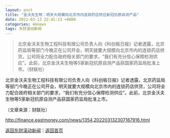 ```yaml
---
layout: post
title: "金沃夫生物：明天大规模向北京市内连锁药店供应新冠抗原自测产品"
date: 2022-03-13 22:41:13 +0800
categories: emnews
tags: 东财滚动新闻
---
```

> 北京金沃夫生物工程科技有限公司负责人向《科创板日报》记者透露，北京药监局等部门今晚正在公司开会，明天就要大规模向北京市内的连锁药店供货，公司将全力配合政府相关部门的要求，“我们有充分信心保障检测供应”。此前，北京金沃夫生物等5家新冠抗原自测产品获国家药监局批准上市。（财联社）

<p>北京金沃夫生物工程科技有限公司负责人向《科创板日报》记者透露，北京药监局等部门今晚正在公司开会，明天就要大规模向北京市内的连锁药店供货，公司将全力配合政府相关部门的要求，“我们有充分信心保障检测供应”。此前，北京金沃夫生物等5家新冠抗原自测产品获国家药监局批准上市。</p><p class="em_media">（文章来源：财联社）</p>

<http://finance.eastmoney.com/news/1354,202203132307167916.html>

[返回东财滚动新闻](//finews.withounder.com/emnews/)｜[返回首页](//finews.withounder.com/)
